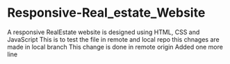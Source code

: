 # Responsive-Real_estate_Website
A responsive RealEstate website is designed using HTML, CSS and JavaScript
This is to test the file in remote and local repo
this chnages are made in local branch
This change is done in remote origin
Added one more line
